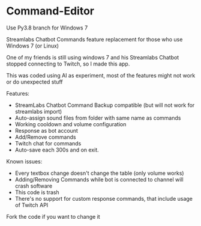 # Command-Editor
Use Py3.8 branch for Windows 7

Streamlabs Chatbot Commands feature replacement for those who use Windows 7 (or Linux)

One of my friends is still using windows 7 and his Streamlabs Chatbot stopped connecting to Twitch, so I made this app.

This was coded using AI as experiment, most of the features might not work or do unexpected stuff

Features:
- StreamLabs Chatbot Command Backup compatible (but will not work for streamlabs import)
- Auto-assign sound files from folder with same name as commands
- Working cooldown and volume configuration
- Response as bot account
- Add/Remove commands
- Twitch chat for commands
- Auto-save each 300s and on exit.

Known issues:
- Every textbox change doesn't change the table (only volume works)
- Adding/Removing Commands while bot is connected to channel will crash software
- This code is trash
- There's no support for custom response commands, that include usage of Twitch API

Fork the code if you want to change it
